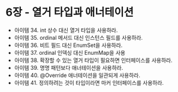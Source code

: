 # 6장 - 열거 타입과 애너테이션

- 아이템 34. int 상수 대신 열거 타입을 사용하라.
- 아이템 35. ordinal 메서드 대신 인스턴스 필드를 사용하라.
- 아이템 36. 비트 필드 대신 EnumSet을 사용하라.
- 아이템 37. ordinal 인덱싱 대신 EnumMap을 사용
- 아이템 38. 확장할 수 있는 열거 타입이 필요하면 인터페이스를 사용하라.
- 아이템 39. 명명 패턴보다 애너테이션을 사용하라.
- 아이템 40. @Override 애너테이션을 일관되게 사용하라.
- 아이템 41. 정의하려는 것이 타입이라면 마커 인터페이스를 사용하라.